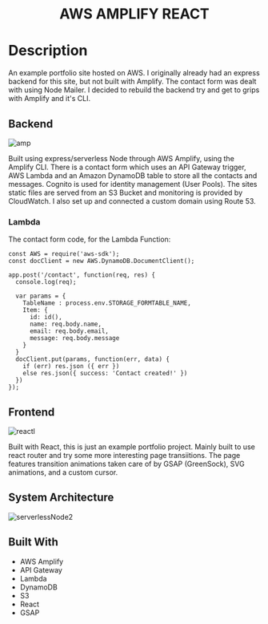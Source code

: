 

<h1 align="center">AWS AMPLIFY REACT</h1>


# Description
An example portfolio site hosted on AWS. I originally already had an express backend for this site, but not built with Amplify. The contact form was dealt with using Node Mailer.
I decided to rebuild the backend try and get to grips with Amplify and it's CLI.

## Backend 

![amp](https://user-images.githubusercontent.com/64211348/129481809-ecd31fef-495f-451c-b04e-438301235e92.jpg)



Built using express/serverless Node through AWS Amplify, using the Amplify CLI. There is a contact form which uses an API Gateway trigger, AWS Lambda and an Amazon DynamoDB table to store all the contacts and messages. Cognito is used for identity management (User Pools). 
The sites static files are served from an S3 Bucket and monitoring is provided by CloudWatch. 
I also set up and connected a custom domain using Route 53.

### Lambda

The contact form code, for the Lambda Function:

```
const AWS = require('aws-sdk');
const docClient = new AWS.DynamoDB.DocumentClient();

app.post('/contact', function(req, res) {
  console.log(req);

  var params = {
    TableName : process.env.STORAGE_FORMTABLE_NAME,
    Item: {
      id: id(),
      name: req.body.name,
      email: req.body.email,
      message: req.body.message
    }
  }
  docClient.put(params, function(err, data) {
    if (err) res.json ({ err })
    else res.json({ success: 'Contact created!' })
  })
});

```

## Frontend

![reactl](https://user-images.githubusercontent.com/64211348/129482032-63387fa8-c52e-45c3-9142-4a4c9d161284.jpg)

Built with React, this is just an example portfolio project. Mainly built to use react router and try some more interesting page transiitions. The page features transition animations taken care of by GSAP (GreenSock), SVG animations, and a custom cursor.

## System Architecture

![serverlessNode2](https://user-images.githubusercontent.com/64211348/129455744-f6996776-b1d5-4c24-a4d1-475bbdfe77f3.jpg)

## Built With

- AWS Amplify
- API Gateway
- Lambda
- DynamoDB
- S3
- React
- GSAP


